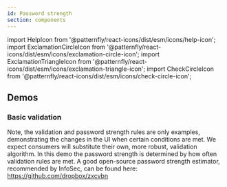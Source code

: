 ```yaml
---
id: Password strength
section: components
---
```


import HelpIcon from '@patternfly/react-icons/dist/esm/icons/help-icon';
import ExclamationCircleIcon from '@patternfly/react-icons/dist/esm/icons/exclamation-circle-icon';
import ExclamationTriangleIcon from '@patternfly/react-icons/dist/esm/icons/exclamation-triangle-icon';
import CheckCircleIcon from '@patternfly/react-icons/dist/esm/icons/check-circle-icon';

## Demos

### Basic validation

Note, the validation and password strength rules are only examples, demonstrating the changes in the UI when certain conditions are met. We expect consumers will substitute their own, more robust, validation algorithm. In this demo the password strength is determined by how often validation rules are met. A good open-source password strength estimator, recommended by InfoSec, can be found here: https://github.com/dropbox/zxcvbn

```ts file="./examples/PasswordStrength/PasswordStrengthDemo.tsx"

```
